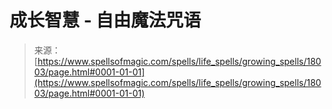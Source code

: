 <!--yml

category: 未分类

date: 2024-06-12 18:59:23

-->

# 成长智慧 - 自由魔法咒语

> 来源：[https://www.spellsofmagic.com/spells/life_spells/growing_spells/18003/page.html#0001-01-01](https://www.spellsofmagic.com/spells/life_spells/growing_spells/18003/page.html#0001-01-01)
